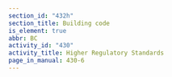 ```yaml
---
section_id: "432h"
section_title: Building code
is_element: true
abbr: BC
activity_id: "430"
activity_title: Higher Regulatory Standards
page_in_manual: 430-6
---
```

